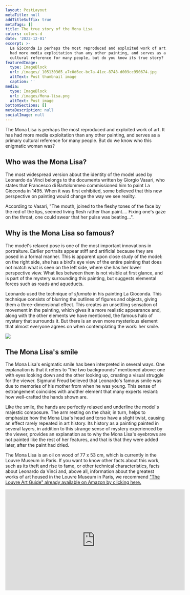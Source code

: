 ```yaml
---
layout: PostLayout
metaTitle: null
addTitleSuffix: true
metaTags: []
title: The true story of the Mona Lisa
colors: colors-d
date: '2022-12-01'
excerpt: >-
  La Gioconda is perhaps the most reproduced and exploited work of art. It has
  had more media exploitation than any other painting, and serves as a primary
  cultural reference for many people, but do you know its true story?
featuredImage:
  type: ImageBlock
  url: /images/_105130365_a7c0d6ec-bc7a-41ec-8748-d009cc950674.jpg
  altText: Post thumbnail image
  caption: ''
media:
  type: ImageBlock
  url: /images/Mona-lisa.png
  altText: Post image
bottomSections: []
metaDescription: null
socialImage: null
---
```

The Mona Lisa is perhaps the most reproduced and exploited work of art. It has had more media exploitation than any other painting, and serves as a primary cultural reference for many people. But do we know who this enigmatic woman was?

## Who was the Mona Lisa?

The most widespread version about the identity of the model used by Leonardo da Vinci belongs to the documents written by Giorgio Vasari, who states that Francesco di Bartolommeo commissioned him to paint La Gioconda in 1495. When it was first exhibited, some believed that this new perspective on painting would change the way we see reality.

According to Vasari, "The mouth, joined to the fleshy tones of the face by the red of the lips, seemed living flesh rather than paint.... Fixing one's gaze on the throat, one could swear that her pulse was beating...".

## Why is the Mona Lisa so famous?

The model's relaxed pose is one of the most important innovations in portraiture. Earlier portraits appear stiff and artificial because they are posed in a formal manner. This is apparent upon close study of the model: on the right side, she has a bird's eye view of the entire painting that does not match what is seen on the left side, where she has her lower perspective view. What lies between them is not visible at first glance, and is part of the mystery surrounding this painting, but suggests elemental forces such as roads and aqueducts.

Leonardo used the technique of *sfumato* in his painting La Gioconda. This technique consists of blurring the outlines of figures and objects, giving them a three-dimensional effect. This creates an unsettling sensation of movement in the painting, which gives it a more realistic appearance and, along with the other elements we have mentioned, the famous halo of mystery that surrounds it. But there is an even more mysterious element that almost everyone agrees on when contemplating the work: her smile.

![](https://www.arturamon.com/wp-content/uploads/2020/07/01-Llavis-Mona-Lisa.jpg)

## The Mona Lisa's smile

The Mona Lisa's enigmatic smile has been interpreted in several ways. One explanation is that it refers to "the two backgrounds" mentioned above: one with eyes looking down and the other looking up, creating a visual struggle for the viewer. Sigmund Freud believed that Leonardo's famous smile was due to memories of his mother from when he was young. This sense of estrangement coincides with another element that many experts reslant: how well-crafted the hands shown are.

Like the smile, the hands are perfectly relaxed and underline the model's majestic composure. The arm resting on the chair, in turn, helps to emphasize how the Mona Lisa's head and torso have a slight twist, causing an effect rarely repeated in art history. Its history as a painting painted in several layers, in addition to this strange sense of mystery experienced by the viewer, provides an explanation as to why the Mona Lisa's eyebrows are not painted like the rest of her features, and that is that they were added later, after the paint had dried.

The Mona Lisa is an oil on wood of 77 x 53 cm, which is currently in the Louvre Museum in Paris. If you want to know other facts about this work, such as its theft and rise to fame, or other technical characteristics, facts about Leonardo da Vinci and, above all, information about the greatest works of art housed in the Louvre Museum in Paris, we recommend ["The Louvre Art Guide" already available on Amazon by clicking here.](https://www.amazon.es/Prado-Art-Guide-Amazing-Museums/dp/8418943556/)


<iframe width="560" height="315" src="https://www.youtube.com/embed/YHTncinyS70" title="YouTube video player" frameborder="0" allow="accelerometer; autoplay; clipboard-write; encrypted-media; gyroscope; picture-in-picture" allowfullscreen></iframe>
